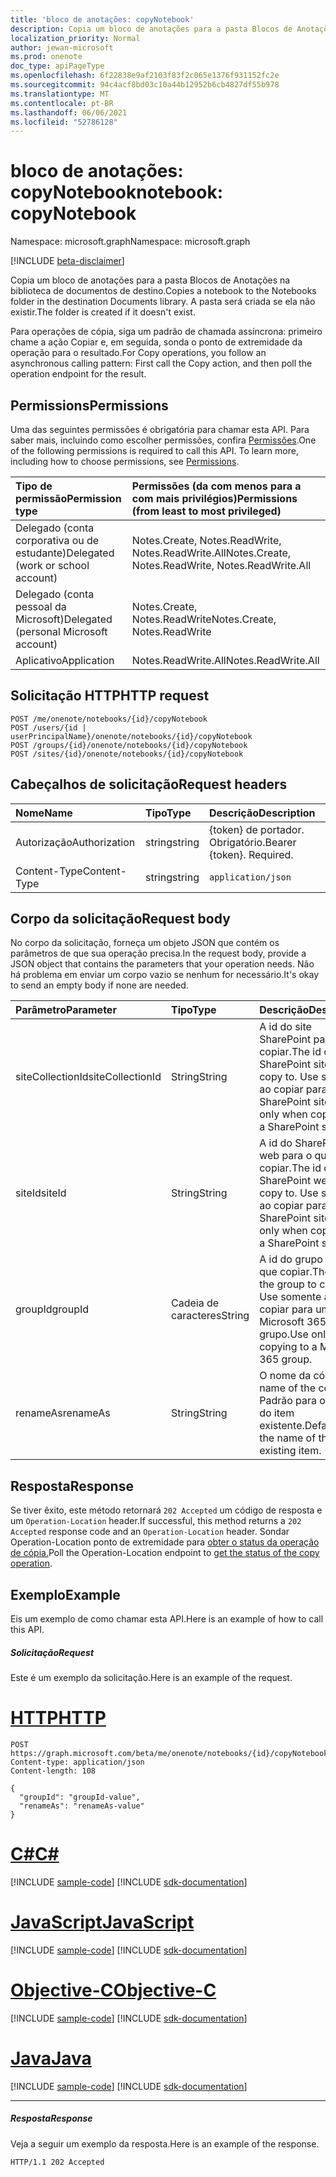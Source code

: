 ```yaml
---
title: 'bloco de anotações: copyNotebook'
description: Copia um bloco de anotações para a pasta Blocos de Anotações na biblioteca de documentos de destino. A pasta será criada se ela não existir.
localization_priority: Normal
author: jewan-microsoft
ms.prod: onenote
doc_type: apiPageType
ms.openlocfilehash: 6f22838e9af2103f83f2c065e1376f931152fc2e
ms.sourcegitcommit: 94c4acf8bd03c10a44b12952b6cb4827df55b978
ms.translationtype: MT
ms.contentlocale: pt-BR
ms.lasthandoff: 06/06/2021
ms.locfileid: "52786128"
---
```

# <a name="notebook-copynotebook"></a><span data-ttu-id="d8c4b-104">bloco de anotações: copyNotebook</span><span class="sxs-lookup"><span data-stu-id="d8c4b-104">notebook: copyNotebook</span></span>

<span data-ttu-id="d8c4b-105">Namespace: microsoft.graph</span><span class="sxs-lookup"><span data-stu-id="d8c4b-105">Namespace: microsoft.graph</span></span>

[!INCLUDE [beta-disclaimer](../../includes/beta-disclaimer.md)]

<span data-ttu-id="d8c4b-106">Copia um bloco de anotações para a pasta Blocos de Anotações na biblioteca de documentos de destino.</span><span class="sxs-lookup"><span data-stu-id="d8c4b-106">Copies a notebook to the Notebooks folder in the destination Documents library.</span></span> <span data-ttu-id="d8c4b-107">A pasta será criada se ela não existir.</span><span class="sxs-lookup"><span data-stu-id="d8c4b-107">The folder is created if it doesn't exist.</span></span>

<span data-ttu-id="d8c4b-108">Para operações de cópia, siga um padrão de chamada assíncrona: primeiro chame a ação Copiar e, em seguida, sonda o ponto de extremidade da operação para o resultado.</span><span class="sxs-lookup"><span data-stu-id="d8c4b-108">For Copy operations, you follow an asynchronous calling pattern:  First call the Copy action, and then poll the operation endpoint for the result.</span></span>

## <a name="permissions"></a><span data-ttu-id="d8c4b-109">Permissions</span><span class="sxs-lookup"><span data-stu-id="d8c4b-109">Permissions</span></span>
<span data-ttu-id="d8c4b-p103">Uma das seguintes permissões é obrigatória para chamar esta API. Para saber mais, incluindo como escolher permissões, confira [Permissões](/graph/permissions-reference).</span><span class="sxs-lookup"><span data-stu-id="d8c4b-p103">One of the following permissions is required to call this API. To learn more, including how to choose permissions, see [Permissions](/graph/permissions-reference).</span></span>

|<span data-ttu-id="d8c4b-112">Tipo de permissão</span><span class="sxs-lookup"><span data-stu-id="d8c4b-112">Permission type</span></span>      | <span data-ttu-id="d8c4b-113">Permissões (da com menos para a com mais privilégios)</span><span class="sxs-lookup"><span data-stu-id="d8c4b-113">Permissions (from least to most privileged)</span></span>              |
|:--------------------|:---------------------------------------------------------|
|<span data-ttu-id="d8c4b-114">Delegado (conta corporativa ou de estudante)</span><span class="sxs-lookup"><span data-stu-id="d8c4b-114">Delegated (work or school account)</span></span> | <span data-ttu-id="d8c4b-115">Notes.Create, Notes.ReadWrite, Notes.ReadWrite.All</span><span class="sxs-lookup"><span data-stu-id="d8c4b-115">Notes.Create, Notes.ReadWrite, Notes.ReadWrite.All</span></span>    |
|<span data-ttu-id="d8c4b-116">Delegado (conta pessoal da Microsoft)</span><span class="sxs-lookup"><span data-stu-id="d8c4b-116">Delegated (personal Microsoft account)</span></span> | <span data-ttu-id="d8c4b-117">Notes.Create, Notes.ReadWrite</span><span class="sxs-lookup"><span data-stu-id="d8c4b-117">Notes.Create, Notes.ReadWrite</span></span>    |
|<span data-ttu-id="d8c4b-118">Aplicativo</span><span class="sxs-lookup"><span data-stu-id="d8c4b-118">Application</span></span> | <span data-ttu-id="d8c4b-119">Notes.ReadWrite.All</span><span class="sxs-lookup"><span data-stu-id="d8c4b-119">Notes.ReadWrite.All</span></span> |

## <a name="http-request"></a><span data-ttu-id="d8c4b-120">Solicitação HTTP</span><span class="sxs-lookup"><span data-stu-id="d8c4b-120">HTTP request</span></span>
<!-- { "blockType": "ignored" } -->
```http
POST /me/onenote/notebooks/{id}/copyNotebook
POST /users/{id | userPrincipalName}/onenote/notebooks/{id}/copyNotebook
POST /groups/{id}/onenote/notebooks/{id}/copyNotebook
POST /sites/{id}/onenote/notebooks/{id}/copyNotebook
```
## <a name="request-headers"></a><span data-ttu-id="d8c4b-121">Cabeçalhos de solicitação</span><span class="sxs-lookup"><span data-stu-id="d8c4b-121">Request headers</span></span>
| <span data-ttu-id="d8c4b-122">Nome</span><span class="sxs-lookup"><span data-stu-id="d8c4b-122">Name</span></span>       | <span data-ttu-id="d8c4b-123">Tipo</span><span class="sxs-lookup"><span data-stu-id="d8c4b-123">Type</span></span> | <span data-ttu-id="d8c4b-124">Descrição</span><span class="sxs-lookup"><span data-stu-id="d8c4b-124">Description</span></span>|
|:---------------|:--------|:----------|
| <span data-ttu-id="d8c4b-125">Autorização</span><span class="sxs-lookup"><span data-stu-id="d8c4b-125">Authorization</span></span>  | <span data-ttu-id="d8c4b-126">string</span><span class="sxs-lookup"><span data-stu-id="d8c4b-126">string</span></span>  | <span data-ttu-id="d8c4b-p104">{token} de portador. Obrigatório.</span><span class="sxs-lookup"><span data-stu-id="d8c4b-p104">Bearer {token}. Required.</span></span> |
| <span data-ttu-id="d8c4b-129">Content-Type</span><span class="sxs-lookup"><span data-stu-id="d8c4b-129">Content-Type</span></span> | <span data-ttu-id="d8c4b-130">string</span><span class="sxs-lookup"><span data-stu-id="d8c4b-130">string</span></span> | `application/json` |

## <a name="request-body"></a><span data-ttu-id="d8c4b-131">Corpo da solicitação</span><span class="sxs-lookup"><span data-stu-id="d8c4b-131">Request body</span></span>
<span data-ttu-id="d8c4b-132">No corpo da solicitação, forneça um objeto JSON que contém os parâmetros de que sua operação precisa.</span><span class="sxs-lookup"><span data-stu-id="d8c4b-132">In the request body, provide a JSON object that contains the parameters that your operation needs.</span></span> <span data-ttu-id="d8c4b-133">Não há problema em enviar um corpo vazio se nenhum for necessário.</span><span class="sxs-lookup"><span data-stu-id="d8c4b-133">It's okay to send an empty body if none are needed.</span></span>

| <span data-ttu-id="d8c4b-134">Parâmetro</span><span class="sxs-lookup"><span data-stu-id="d8c4b-134">Parameter</span></span>    | <span data-ttu-id="d8c4b-135">Tipo</span><span class="sxs-lookup"><span data-stu-id="d8c4b-135">Type</span></span>   |<span data-ttu-id="d8c4b-136">Descrição</span><span class="sxs-lookup"><span data-stu-id="d8c4b-136">Description</span></span>|
|:---------------|:--------|:----------|
|<span data-ttu-id="d8c4b-137">siteCollectionId</span><span class="sxs-lookup"><span data-stu-id="d8c4b-137">siteCollectionId</span></span>|<span data-ttu-id="d8c4b-138">String</span><span class="sxs-lookup"><span data-stu-id="d8c4b-138">String</span></span>|<span data-ttu-id="d8c4b-139">A id do site SharePoint para o que copiar.</span><span class="sxs-lookup"><span data-stu-id="d8c4b-139">The id of the SharePoint site to copy to.</span></span> <span data-ttu-id="d8c4b-140">Use somente ao copiar para um SharePoint site.</span><span class="sxs-lookup"><span data-stu-id="d8c4b-140">Use only when copying to a SharePoint site.</span></span>|
|<span data-ttu-id="d8c4b-141">siteId</span><span class="sxs-lookup"><span data-stu-id="d8c4b-141">siteId</span></span>|<span data-ttu-id="d8c4b-142">String</span><span class="sxs-lookup"><span data-stu-id="d8c4b-142">String</span></span>|<span data-ttu-id="d8c4b-143">A id do SharePoint web para o que copiar.</span><span class="sxs-lookup"><span data-stu-id="d8c4b-143">The id of the SharePoint web to copy to.</span></span> <span data-ttu-id="d8c4b-144">Use somente ao copiar para um SharePoint site.</span><span class="sxs-lookup"><span data-stu-id="d8c4b-144">Use only when copying to a SharePoint site.</span></span>|
|<span data-ttu-id="d8c4b-145">groupId</span><span class="sxs-lookup"><span data-stu-id="d8c4b-145">groupId</span></span>|<span data-ttu-id="d8c4b-146">Cadeia de caracteres</span><span class="sxs-lookup"><span data-stu-id="d8c4b-146">String</span></span>|<span data-ttu-id="d8c4b-147">A id do grupo para o que copiar.</span><span class="sxs-lookup"><span data-stu-id="d8c4b-147">The id of the group to copy to.</span></span> <span data-ttu-id="d8c4b-148">Use somente ao copiar para um Microsoft 365 grupo.</span><span class="sxs-lookup"><span data-stu-id="d8c4b-148">Use only when copying to a Microsoft 365 group.</span></span>|
|<span data-ttu-id="d8c4b-149">renameAs</span><span class="sxs-lookup"><span data-stu-id="d8c4b-149">renameAs</span></span>|<span data-ttu-id="d8c4b-150">String</span><span class="sxs-lookup"><span data-stu-id="d8c4b-150">String</span></span>|<span data-ttu-id="d8c4b-151">O nome da cópia.</span><span class="sxs-lookup"><span data-stu-id="d8c4b-151">The name of the copy.</span></span> <span data-ttu-id="d8c4b-152">Padrão para o nome do item existente.</span><span class="sxs-lookup"><span data-stu-id="d8c4b-152">Defaults to the name of the existing item.</span></span> |

## <a name="response"></a><span data-ttu-id="d8c4b-153">Resposta</span><span class="sxs-lookup"><span data-stu-id="d8c4b-153">Response</span></span>

<span data-ttu-id="d8c4b-154">Se tiver êxito, este método retornará `202 Accepted` um código de resposta e um `Operation-Location` header.</span><span class="sxs-lookup"><span data-stu-id="d8c4b-154">If successful, this method returns a `202 Accepted` response code and an `Operation-Location` header.</span></span> <span data-ttu-id="d8c4b-155">Sondar Operation-Location ponto de extremidade para [obter o status da operação de cópia.](onenoteoperation-get.md)</span><span class="sxs-lookup"><span data-stu-id="d8c4b-155">Poll the Operation-Location endpoint to [get the status of the copy operation](onenoteoperation-get.md).</span></span>

## <a name="example"></a><span data-ttu-id="d8c4b-156">Exemplo</span><span class="sxs-lookup"><span data-stu-id="d8c4b-156">Example</span></span>
<span data-ttu-id="d8c4b-157">Eis um exemplo de como chamar esta API.</span><span class="sxs-lookup"><span data-stu-id="d8c4b-157">Here is an example of how to call this API.</span></span>
##### <a name="request"></a><span data-ttu-id="d8c4b-158">Solicitação</span><span class="sxs-lookup"><span data-stu-id="d8c4b-158">Request</span></span>
<span data-ttu-id="d8c4b-159">Este é um exemplo da solicitação.</span><span class="sxs-lookup"><span data-stu-id="d8c4b-159">Here is an example of the request.</span></span>

# <a name="http"></a>[<span data-ttu-id="d8c4b-160">HTTP</span><span class="sxs-lookup"><span data-stu-id="d8c4b-160">HTTP</span></span>](#tab/http)
<!-- {
  "blockType": "request",
  "name": "notebook_copynotebook"
}-->
```http
POST https://graph.microsoft.com/beta/me/onenote/notebooks/{id}/copyNotebook
Content-type: application/json
Content-length: 108

{
  "groupId": "groupId-value",
  "renameAs": "renameAs-value"
}
```
# <a name="c"></a>[<span data-ttu-id="d8c4b-161">C#</span><span class="sxs-lookup"><span data-stu-id="d8c4b-161">C#</span></span>](#tab/csharp)
[!INCLUDE [sample-code](../includes/snippets/csharp/notebook-copynotebook-csharp-snippets.md)]
[!INCLUDE [sdk-documentation](../includes/snippets/snippets-sdk-documentation-link.md)]

# <a name="javascript"></a>[<span data-ttu-id="d8c4b-162">JavaScript</span><span class="sxs-lookup"><span data-stu-id="d8c4b-162">JavaScript</span></span>](#tab/javascript)
[!INCLUDE [sample-code](../includes/snippets/javascript/notebook-copynotebook-javascript-snippets.md)]
[!INCLUDE [sdk-documentation](../includes/snippets/snippets-sdk-documentation-link.md)]

# <a name="objective-c"></a>[<span data-ttu-id="d8c4b-163">Objective-C</span><span class="sxs-lookup"><span data-stu-id="d8c4b-163">Objective-C</span></span>](#tab/objc)
[!INCLUDE [sample-code](../includes/snippets/objc/notebook-copynotebook-objc-snippets.md)]
[!INCLUDE [sdk-documentation](../includes/snippets/snippets-sdk-documentation-link.md)]

# <a name="java"></a>[<span data-ttu-id="d8c4b-164">Java</span><span class="sxs-lookup"><span data-stu-id="d8c4b-164">Java</span></span>](#tab/java)
[!INCLUDE [sample-code](../includes/snippets/java/notebook-copynotebook-java-snippets.md)]
[!INCLUDE [sdk-documentation](../includes/snippets/snippets-sdk-documentation-link.md)]

---


##### <a name="response"></a><span data-ttu-id="d8c4b-165">Resposta</span><span class="sxs-lookup"><span data-stu-id="d8c4b-165">Response</span></span>
<span data-ttu-id="d8c4b-166">Veja a seguir um exemplo da resposta.</span><span class="sxs-lookup"><span data-stu-id="d8c4b-166">Here is an example of the response.</span></span>
<!-- {
  "blockType": "response"
} -->
```http
HTTP/1.1 202 Accepted
```

<!-- uuid: 8fcb5dbc-d5aa-4681-8e31-b001d5168d79
2015-10-25 14:57:30 UTC -->
<!--
{
  "type": "#page.annotation",
  "description": "notebook: copyNotebook",
  "keywords": "",
  "section": "documentation",
  "tocPath": "",
  "suppressions": [
  ]
}
-->


